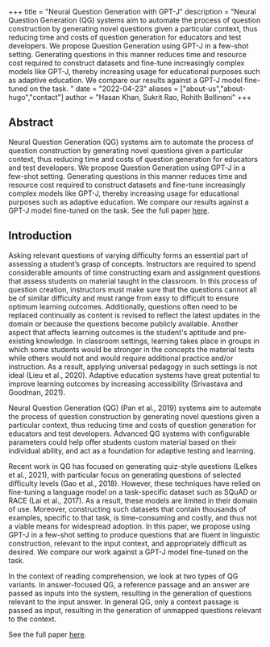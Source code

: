 +++
title = "Neural Question Generation with GPT-J"
description = "Neural Question Generation (QG) systems aim to automate the process of question construction by generating novel questions given a particular context, thus reducing time and costs of question generation for educators and test developers. We propose Question Generation using GPT-J in a few-shot setting. Generating questions in this manner reduces time and resource cost required to construct datasets and fine-tune increasingly complex models like GPT-J, thereby increasing usage for educational purposes such as adaptive education. We compare our results against a GPT-J model fine-tuned on the task. "
date = "2022-04-23"
aliases = ["about-us","about-hugo","contact"]
author = "Hasan Khan, Sukrit Rao, Rohith Bollineni"
+++

## Abstract

Neural Question Generation (QG) systems aim to automate the process of question construction by generating novel questions given a particular context, thus reducing time and costs of question generation for educators and test developers. We propose Question Generation using GPT-J in a few-shot setting. Generating questions in this manner reduces time and resource cost required to construct datasets and fine-tune increasingly complex models like GPT-J, thereby increasing usage for educational purposes such as adaptive education. We compare our results against a GPT-J model fine-tuned on the task. See the full paper [here](/files/Neural_Question_Generation_with_GPT_J.pdf).

## Introduction

Asking relevant questions of varying difficulty forms an essential part of assessing a student’s grasp of concepts. Instructors are required to spend considerable amounts of time constructing exam and assignment questions that assess students on material taught in the classroom. In this process of question creation, instructors must make sure that the questions cannot all be of similar difficulty and must range from easy to difficult to ensure optimum learning outcomes. Additionally, questions often need to be replaced continually as content is revised to reflect the latest updates in the domain or because the questions become publicly available. Another aspect that affects learning outcomes is the student's aptitude and pre-existing knowledge. In classroom settings, learning takes place in groups in which some students would be stronger in the concepts the material tests while others would not and would require additional practice and/or instruction. As a result, applying universal pedagogy in such settings is not ideal  (Lieu et al., 2020). Adaptive education systems have great potential to improve learning outcomes by increasing accessibility (Srivastava and Goodman, 2021). 

Neural Question Generation (QG)  (Pan et al., 2019) systems aim to automate the process of question construction by generating novel questions given a particular context, thus reducing time and costs of question generation for educators and test developers. Advanced QG systems with configurable parameters could help offer students custom material based on their individual ability, and act as a foundation for adaptive testing and learning. 

Recent work in QG has focused on generating quiz-style questions  (Lelkes et al., 2021), with particular focus on generating questions of selected difficulty levels (Gao et al., 2018). However, these techniques have relied on fine-tuning a language model on a task-specific dataset such as SQuAD or RACE  (Lai et al., 2017). As a result, these models are limited in their domain of use. Moreover, constructing such datasets that contain thousands of examples, specific to that task, is time-consuming and costly, and thus not a viable means for widespread adoption. In this paper, we propose using GPT-J in a few-shot setting to produce questions that are fluent in linguistic construction, relevant to the input context, and appropriately difficult as desired. We compare our work against a GPT-J model fine-tuned on the task.

In the context of reading comprehension, we look at two types of QG variants. In answer-focused QG, a reference passage and an answer are passed as inputs into the system, resulting in the generation of questions relevant to the input answer. In general QG, only a context passage is passed as input, resulting in the generation of unmapped questions relevant to the context.

See the full paper [here](/files/Neural_Question_Generation_with_GPT_J.pdf).